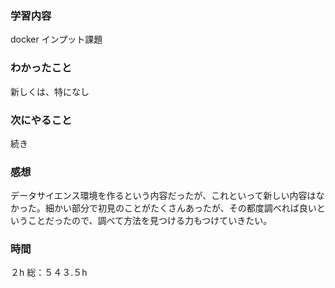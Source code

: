  ### 学習内容
 docker インプット課題
 ### わかったこと
 新しくは、特になし
 ### 次にやること
 続き
 ### 感想
 データサイエンス環境を作るという内容だったが、これといって新しい内容はなかった。細かい部分で初見のことがたくさんあったが、その都度調べれば良いということだったので、調べて方法を見つける力もつけていきたい。
 ### 時間
 ２h
 総：５４３.５h
